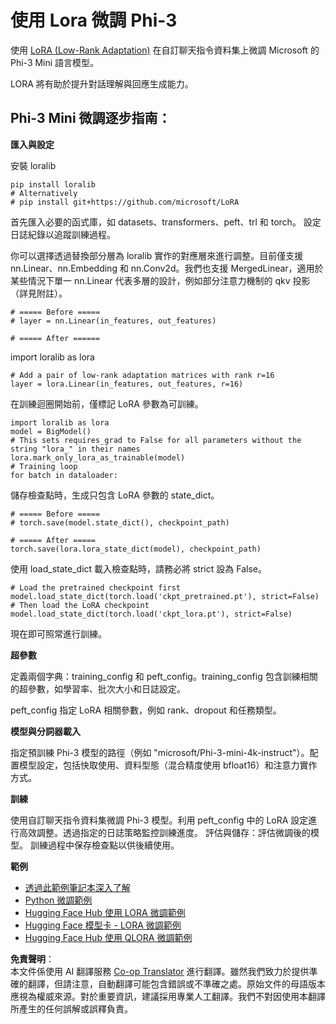 <!--
CO_OP_TRANSLATOR_METADATA:
{
  "original_hash": "50b6a55a0831b417835087d8b57759fe",
  "translation_date": "2025-05-08T05:17:17+00:00",
  "source_file": "md/03.FineTuning/FineTuning_Lora.md",
  "language_code": "tw"
}
-->
# **使用 Lora 微調 Phi-3**

使用 [LoRA (Low-Rank Adaptation)](https://github.com/microsoft/LoRA?WT.mc_id=aiml-138114-kinfeylo) 在自訂聊天指令資料集上微調 Microsoft 的 Phi-3 Mini 語言模型。

LORA 將有助於提升對話理解與回應生成能力。

## Phi-3 Mini 微調逐步指南：

**匯入與設定**

安裝 loralib

```
pip install loralib
# Alternatively
# pip install git+https://github.com/microsoft/LoRA

```

首先匯入必要的函式庫，如 datasets、transformers、peft、trl 和 torch。
設定日誌紀錄以追蹤訓練過程。

你可以選擇透過替換部分層為 loralib 實作的對應層來進行調整。目前僅支援 nn.Linear、nn.Embedding 和 nn.Conv2d。我們也支援 MergedLinear，適用於某些情況下單一 nn.Linear 代表多層的設計，例如部分注意力機制的 qkv 投影（詳見附註）。

```
# ===== Before =====
# layer = nn.Linear(in_features, out_features)
```

```
# ===== After ======
```

import loralib as lora

```
# Add a pair of low-rank adaptation matrices with rank r=16
layer = lora.Linear(in_features, out_features, r=16)
```

在訓練迴圈開始前，僅標記 LoRA 參數為可訓練。

```
import loralib as lora
model = BigModel()
# This sets requires_grad to False for all parameters without the string "lora_" in their names
lora.mark_only_lora_as_trainable(model)
# Training loop
for batch in dataloader:
```

儲存檢查點時，生成只包含 LoRA 參數的 state_dict。

```
# ===== Before =====
# torch.save(model.state_dict(), checkpoint_path)
```
```
# ===== After =====
torch.save(lora.lora_state_dict(model), checkpoint_path)
```

使用 load_state_dict 載入檢查點時，請務必將 strict 設為 False。

```
# Load the pretrained checkpoint first
model.load_state_dict(torch.load('ckpt_pretrained.pt'), strict=False)
# Then load the LoRA checkpoint
model.load_state_dict(torch.load('ckpt_lora.pt'), strict=False)
```

現在即可照常進行訓練。

**超參數**

定義兩個字典：training_config 和 peft_config。training_config 包含訓練相關的超參數，如學習率、批次大小和日誌設定。

peft_config 指定 LoRA 相關參數，例如 rank、dropout 和任務類型。

**模型與分詞器載入**

指定預訓練 Phi-3 模型的路徑（例如 "microsoft/Phi-3-mini-4k-instruct"）。配置模型設定，包括快取使用、資料型態（混合精度使用 bfloat16）和注意力實作方式。

**訓練**

使用自訂聊天指令資料集微調 Phi-3 模型。利用 peft_config 中的 LoRA 設定進行高效調整。透過指定的日誌策略監控訓練進度。
評估與儲存：評估微調後的模型。
訓練過程中保存檢查點以供後續使用。

**範例**
- [透過此範例筆記本深入了解](../../../../code/03.Finetuning/Phi_3_Inference_Finetuning.ipynb)
- [Python 微調範例](../../../../code/03.Finetuning/FineTrainingScript.py)
- [Hugging Face Hub 使用 LORA 微調範例](../../../../code/03.Finetuning/Phi-3-finetune-lora-python.ipynb)
- [Hugging Face 模型卡 - LORA 微調範例](https://huggingface.co/microsoft/Phi-3-mini-4k-instruct/blob/main/sample_finetune.py)
- [Hugging Face Hub 使用 QLORA 微調範例](../../../../code/03.Finetuning/Phi-3-finetune-qlora-python.ipynb)

**免責聲明**：  
本文件係使用 AI 翻譯服務 [Co-op Translator](https://github.com/Azure/co-op-translator) 進行翻譯。雖然我們致力於提供準確的翻譯，但請注意，自動翻譯可能包含錯誤或不準確之處。原始文件的母語版本應視為權威來源。對於重要資訊，建議採用專業人工翻譯。我們不對因使用本翻譯所產生的任何誤解或誤釋負責。